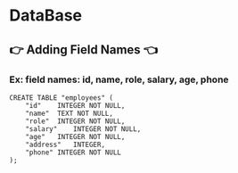# DataBase

## 👉 Adding Field Names 👈
### Ex: field names: id, name, role, salary, age, phone
```
CREATE TABLE "employees" (
	"id"	INTEGER NOT NULL,
	"name"	TEXT NOT NULL,
	"role"	INTEGER NOT NULL,
	"salary"	INTEGER NOT NULL,
	"age"	INTEGER NOT NULL,
	"address"	INTEGER,
	"phone"	INTEGER NOT NULL
);
```

